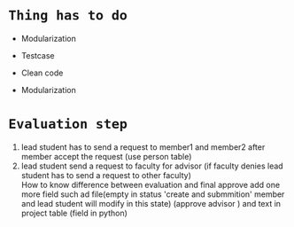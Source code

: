 # **`Thing has to do`**


*   Modularization
*   Testcase

*   Clean code
*   Modularization


# **`Evaluation step`** 
1) lead student has to send a request to member1 and member2 after member accept the request (use person table)
2) lead student send a request to faculty for advisor (if faculty denies lead student has to send a request to other faculty)  
How to know difference between evaluation and final approve
add one more field such ad file(empty in status 'create and submmition' member and lead student will modify in this state) (approve advisor  ) and text in project table (field in python)
